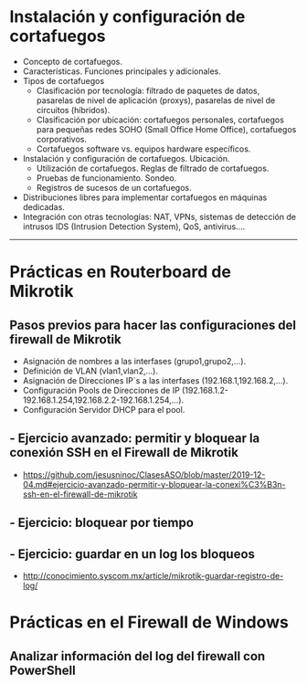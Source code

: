 # Instalación y configuración de cortafuegos
- Concepto de cortafuegos.
- Características. Funciones principales y adicionales.
- Tipos de cortafuegos
  - Clasificación por tecnología: filtrado de paquetes de datos, pasarelas de nivel de aplicación (proxys), pasarelas de nivel de circuitos (híbridos).
  - Clasificación por ubicación: cortafuegos personales, cortafuegos para pequeñas redes SOHO (Small Office Home Office), cortafuegos corporativos.
  - Cortafuegos software vs. equipos hardware específicos.
- Instalación y configuración de cortafuegos. Ubicación.
  - Utilización de cortafuegos. Reglas de filtrado de cortafuegos.
  - Pruebas de funcionamiento. Sondeo.
  - Registros de sucesos de un cortafuegos.
- Distribuciones libres para implementar cortafuegos en máquinas dedicadas.
- Integración con otras tecnologías: NAT, VPNs, sistemas de detección de intrusos IDS (Intrusion Detection System), QoS, antivirus…. 

----------------

# Prácticas en Routerboard de Mikrotik

## Pasos previos para hacer las configuraciones del firewall de Mikrotik
- Asignación de nombres a las interfases (grupo1,grupo2,...).
- Definición de VLAN (vlan1,vlan2,...).
- Asignación de Direcciones IP´s a las interfases (192.168.1,192.168.2,...).
- Configuración Pools de Direcciones de IP (192.168.1.2-192.168.1.254,192.168.2.2-192.168.1.254,...).
- Configuración Servidor DHCP para el pool.

## - Ejercicio avanzado: permitir y bloquear la conexión SSH en el Firewall de Mikrotik
* https://github.com/jesusninoc/ClasesASO/blob/master/2019-12-04.md#ejercicio-avanzado-permitir-y-bloquear-la-conexi%C3%B3n-ssh-en-el-firewall-de-mikrotik

## - Ejercicio: bloquear por tiempo

## - Ejercicio: guardar en un log los bloqueos
* http://conocimiento.syscom.mx/article/mikrotik-guardar-registro-de-log/

# Prácticas en el Firewall de Windows

## Analizar información del log del firewall con PowerShell
